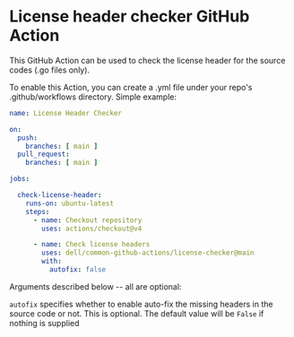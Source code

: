 # License header checker GitHub Action

This GitHub Action can be used to check the license header for the source codes (.go files only).

To enable this Action, you can create a .yml file under your repo's .github/workflows directory.
Simple example:

```yaml
name: License Header Checker

on:
  push:
    branches: [ main ]
  pull_request:
    branches: [ main ]

jobs:

  check-license-header:
    runs-on: ubuntu-latest
    steps:
      - name: Checkout repository
        uses: actions/checkout@v4

      - name: Check license headers
        uses: dell/common-github-actions/license-checker@main
        with:
          autofix: false
```

Arguments described below -- all are optional:

`autofix` specifies whether to enable auto-fix the missing headers in the source code or not. This is optional. The default value will be `False` if nothing is supplied

